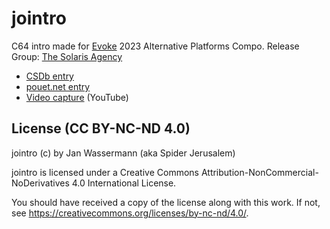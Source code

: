 # jointro

C64 intro made for [Evoke](https://2023.evoke.eu/) 2023 Alternative Platforms Compo.
Release Group: [The Solaris Agency](https://the-solaris-agency.org/)

 - [CSDb entry](https://csdb.dk/release/?id=234080)
 - [pouet.net entry](https://www.pouet.net/prod.php?which=94757)
 - [Video capture](https://youtu.be/4WVtOyfgXVI) (YouTube)

## License (CC BY-NC-ND 4.0)

jointro (c) by Jan Wassermann (aka Spider Jerusalem)

jointro is licensed under a Creative Commons Attribution-NonCommercial-NoDerivatives 4.0 International License.

You should have received a copy of the license along with this
work. If not, see https://creativecommons.org/licenses/by-nc-nd/4.0/.
